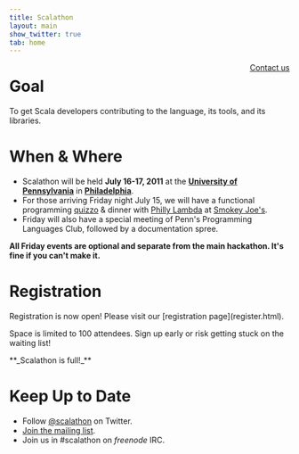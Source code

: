 ```yaml
---
title: Scalathon
layout: main
show_twitter: true
tab: home
---
```


<div style="float: right"><a href="contact.html">Contact us</a></div>

# Goal

To get Scala developers contributing to the language, its tools, and its libraries.  

# When & Where

* Scalathon will be held **July 16-17, 2011** at the
  **[University of Pennsylvania](http://www.upenn.edu)** in
  **[Philadelphia](http://en.wikipedia.org/wiki/Philadelphia)**.
* For those arriving Friday night July 15, we will have a functional programming
  [quizzo](http://en.wikipedia.org/wiki/Quizzo) & dinner with
  [Philly Lambda](http://phillylambda.org/) at [Smokey Joe's](http://smokeyjoes.companygoods.com/applications/smokeyjoes/store/).
* Friday will also have a special meeting of Penn's Programming Languages Club, followed by a documentation spree.

**All Friday events are optional and separate from the main hackathon. It's fine if you can't make it.**

# Registration

<p markdown="1" class="stricken">
Registration is now open! Please visit our [registration page](register.html).
</p>

<p markdown="1" class="stricken">
Space is limited to 100 attendees.
Sign up early or risk getting stuck on the waiting list!
</p>

<p class="attention" markdown="1">**_Scalathon is full!_**</p>

# Keep Up to Date

* Follow [@scalathon](http://twitter.com/#!/scalathon) on Twitter.
* [Join the mailing list](http://groups.google.com/group/scalathon).
* Join us in #scalathon on *freenode* IRC.
